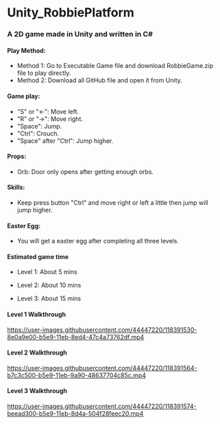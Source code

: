 # Unity_RobbiePlatform
### A 2D game made in Unity and written in C#  

#### Play Method:     
* Method 1: Go to Executable Game file and download RobbieGame.zip file to play directly.  
* Method 2: Download all GitHub file and open it from Unity.  

#### Game play:   
* "S" or "←": Move left.  
* "R" or "→": Move right.   
* "Space": Jump.  
* "Ctrl": Crouch.   
* "Space" after "Ctrl": Jump higher.  
   
#### Props:  
* Orb: Door only opens after getting enough orbs.   

#### Skills:
* Keep press button "Ctrl" and move right or left a little then jump will jump higher.

#### Easter Egg:
* You will get a easter egg after completing all three levels.

#### Estimated game time
* Level 1: About 5 mins

* Level 2: About 10 mins

* Level 3: About 15 mins

#### Level 1 Walkthrough   

https://user-images.githubusercontent.com/44447220/118391530-8e0a9e00-b5e9-11eb-8ed4-47c4a73762df.mp4   

#### Level 2 Walkthrough   

https://user-images.githubusercontent.com/44447220/118391564-b7c3c500-b5e9-11eb-9a90-48637704c85c.mp4   

#### Level 3 Walkthrough   

https://user-images.githubusercontent.com/44447220/118391574-beead300-b5e9-11eb-8d4a-504f28feec20.mp4   

